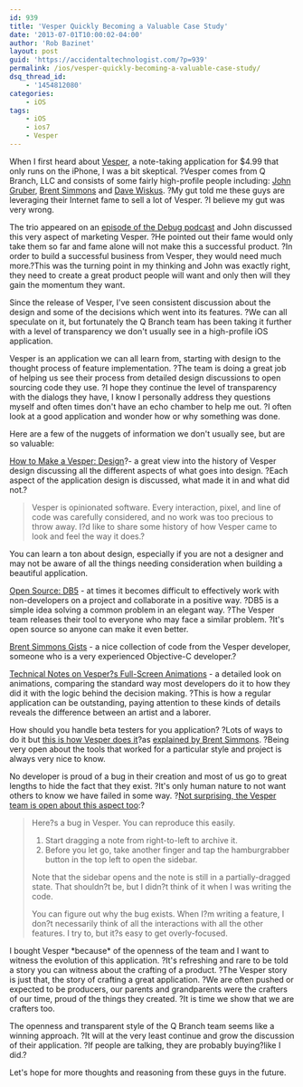```yaml
---
id: 939
title: 'Vesper Quickly Becoming a Valuable Case Study'
date: '2013-07-01T10:00:02-04:00'
author: 'Rob Bazinet'
layout: post
guid: 'https://accidentaltechnologist.com/?p=939'
permalink: /ios/vesper-quickly-becoming-a-valuable-case-study/
dsq_thread_id:
    - '1454812080'
categories:
    - iOS
tags:
    - iOS
    - ios7
    - Vesper
---
```


When I first heard about [Vesper](http://vesperapp.co/), a note-taking application for $4.99 that only runs on the iPhone, I was a bit skeptical. ?Vesper comes from Q Branch, LLC and consists of some fairly high-profile people including: [John Gruber](http://daringfireball.net/), [Brent Simmons](http://inessential.com/) and [Dave Wiskus](http://betterelevation.com/). ?My gut told me these guys are leveraging their Internet fame to sell a lot of Vesper. ?I believe my gut was very wrong.

The trio appeared on an [episode of the Debug podcast](http://www.imore.com/debug-15-simmons-wiskus-gruber-and-vesper) and John discussed this very aspect of marketing Vesper. ?He pointed out their fame would only take them so far and fame alone will not make this a successful product. ?In order to build a successful business from Vesper, they would need much more.?This was the turning point in my thinking and John was exactly right, they need to create a great product people will want and only then will they gain the momentum they want.

Since the release of Vesper, I've seen consistent discussion about the design and some of the decisions which went into its features. ?We can all speculate on it, but fortunately the Q Branch team has been taking it further with a level of transparency we don't usually see in a high-profile iOS application.

Vesper is an application we can all learn from, starting with design to the thought process of feature implementation. ?The team is doing a great job of helping us see their process from detailed design discussions to open sourcing code they use. ?I hope they continue the level of transparency with the dialogs they have, I know I personally address they questions myself and often times don't have an echo chamber to help me out. ?I often look at a good application and wonder how or why something was done.

Here are a few of the nuggets of information we don't usually see, but are so valuable:

[How to Make a Vesper: Design](http://vesperapp.co/blog/how-to-make-a-vesper/)?- a great view into the history of Vesper design discussing all the different aspects of what goes into design. ?Each aspect of the application design is discussed, what made it in and what did not.?

> Vesper is opinionated software. Every interaction, pixel, and line of code was carefully considered, and no work was too precious to throw away. I?d like to share some history of how Vesper came to look and feel the way it does.?

You can learn a ton about design, especially if you are not a designer and may not be aware of all the things needing consideration when building a beautiful application.

[Open Source: DB5](http://inessential.com/2013/06/27/open_source_db5) - at times it becomes difficult to effectively work with non-developers on a project and collaborate in a positive way. ?DB5 is a simple idea solving a common problem in an elegant way. ?The Vesper team releases their tool to everyone who may face a similar problem. ?It's open source so anyone can make it even better.

[Brent Simmons Gists](https://gist.github.com/brentsimmons) - a nice collection of code from the Vesper developer, someone who is a very experienced Objective-C developer.?

[Technical Notes on Vesper?s Full-Screen Animations](http://inessential.com/2013/06/22/technical_notes_on_vespers_full-scree) - a detailed look on animations, comparing the standard way most developers do it to how they did it with the logic behind the decision making. ?This is how a regular application can be outstanding, paying attention to these kinds of details reveals the difference between an artist and a laborer.

How should you handle beta testers for you application? ?Lots of ways to do it but [this is how Vesper does it](http://www.neglectedpotential.com/2013/06/vesper-beta-collaboration/)?as [explained by Brent Simmons](http://inessential.com/2013/06/07/how_we_work_together). ?Being very open about the tools that worked for a particular style and project is always very nice to know.

No developer is proud of a bug in their creation and most of us go to great lengths to hide the fact that they exist. ?It's only human nature to not want others to know we have failed in some way. ?[Not surprising, the Vesper team is open about this aspect too](http://inessential.com/2013/06/21/putting_the_q_in_qa):?

> Here?s a bug in Vesper. You can reproduce this easily.
> 
> 1. Start dragging a note from right-to-left to archive it.
> 2. Before you let go, take another finger and tap the hamburgrabber button in the top left to open the sidebar.
> 
> Note that the sidebar opens and the note is still in a partially-dragged state. That shouldn?t be, but I didn?t think of it when I was writing the code.
> 
> You can figure out why the bug exists. When I?m writing a feature, I don?t necessarily think of all the interactions with all the other features. I try to, but it?s easy to get overly-focused.

I bought Vesper \*because\* of the openness of the team and I want to witness the evolution of this application. ?It's refreshing and rare to be told a story you can witness about the crafting of a product. ?The Vesper story is just that, the story of crafting a great application. ?We are often pushed or expected to be producers, our parents and grandparents were the crafters of our time, proud of the things they created. ?It is time we show that we are crafters too.

The openness and transparent style of the Q Branch team seems like a winning approach. ?It will at the very least continue and grow the discussion of their application. ?If people are talking, they are probably buying?like I did.?

Let's hope for more thoughts and reasoning from these guys in the future.